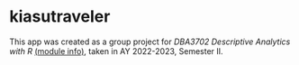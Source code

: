 # kiasutraveler

This app was created as a group project for _DBA3702 Descriptive Analytics with R_ [(module info)](https://nusmods.com/modules/DBA3702/descriptive-analytics-with-r), taken in AY 2022-2023, Semester II.
